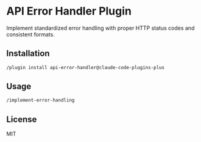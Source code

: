 # API Error Handler Plugin

Implement standardized error handling with proper HTTP status codes and consistent formats.

## Installation

```bash
/plugin install api-error-handler@claude-code-plugins-plus
```

## Usage

```bash
/implement-error-handling
```

## License

MIT
